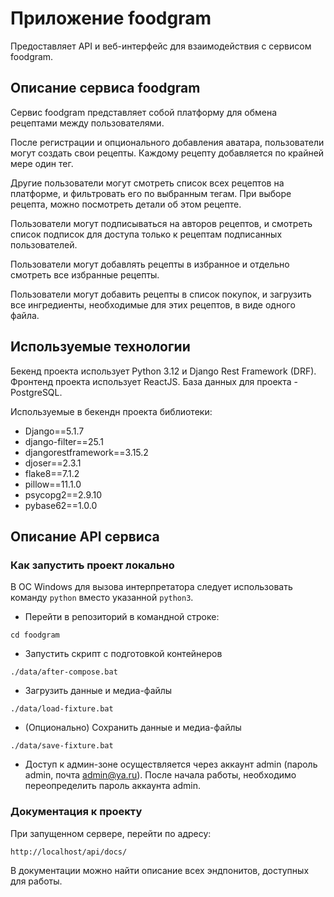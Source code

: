 # Приложение foodgram

Предоставляет API и веб-интерфейс для взаимодействия с сервисом foodgram.

## Описание сервиса foodgram

Сервис foodgram представляет собой платформу для обмена рецептами между пользователями. 

После регистрации и опционального добавления аватара, пользователи могут создать свои рецепты. Каждому рецепту добавляется по крайней мере один тег.

Другие пользователи могут смотреть список всех рецептов на платформе, и фильтровать его по выбранным тегам. При выборе рецепта, можно посмотреть детали об этом рецепте.

Пользователи могут подписываться на авторов рецептов, и смотреть список подписок для доступа только к рецептам подписанных пользователей.

Пользователи могут добавлять рецепты в избранное и отдельно смотреть все избранные рецепты.

Пользователи могут добавить рецепты в список покупок, и загрузить все ингредиенты, необходимые для этих рецептов, в виде одного файла.


## Используемые технологии

Бекенд проекта использует Python 3.12 и Django Rest Framework (DRF). Фронтенд проекта использует ReactJS. База данных для проекта - PostgreSQL.

Используемые в бекендн проекта библиотеки:

* Django==5.1.7
* django-filter==25.1
* djangorestframework==3.15.2
* djoser==2.3.1
* flake8==7.1.2
* pillow==11.1.0
* psycopg2==2.9.10
* pybase62==1.0.0

## Описание API сервиса

### Как запустить проект локально

В ОС Windows для вызова интерпретатора следует использовать команду `python` вместо указанной `python3`.

* Перейти в репозиторий в командной строке:

```
cd foodgram
```

* Запустить скрипт с подготовкой контейнеров

```
./data/after-compose.bat
```

* Загрузить данные и медиа-файлы

```
./data/load-fixture.bat
```

* (Опционально) Сохранить данные и медиа-файлы

```
./data/save-fixture.bat
```

* Доступ к админ-зоне осуществляется через аккаунт admin (пароль admin, почта admin@ya.ru). После начала работы, необходимо переопределить пароль аккаунта admin.

### Документация к проекту

При запущенном сервере, перейти по адресу:

```
http://localhost/api/docs/
```

В документации можно найти описание всех эндпонитов, доступных для работы.
